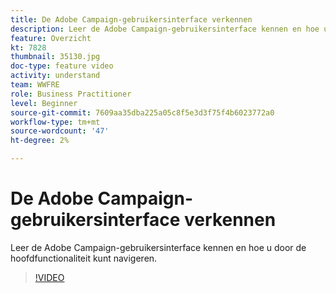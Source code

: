 ```yaml
---
title: De Adobe Campaign-gebruikersinterface verkennen
description: Leer de Adobe Campaign-gebruikersinterface kennen en hoe u door de hoofdfunctionaliteit kunt navigeren.
feature: Overzicht
kt: 7828
thumbnail: 35130.jpg
doc-type: feature video
activity: understand
team: WWFRE
role: Business Practitioner
level: Beginner
source-git-commit: 7609aa35dba225a05c8f5e3d3f75f4b6023772a0
workflow-type: tm+mt
source-wordcount: '47'
ht-degree: 2%

---
```


# De Adobe Campaign-gebruikersinterface verkennen

Leer de Adobe Campaign-gebruikersinterface kennen en hoe u door de hoofdfunctionaliteit kunt navigeren.

>[!VIDEO](https://video.tv.adobe.com/v/35130?quality=12)
